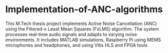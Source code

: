 # Implementation-of-ANC-algorithms
This M.Tech thesis project implements Active Noise Cancellation (ANC) using the Filtered-x Least Mean Squares (FxLMS) algorithm. The system processes real-time audio signals and adapts to varying noise environments. It includes MATLAB simulations, Raspberry Pi using MEMS microphones and headphones, and using Vitis HLS and FPGA tools
